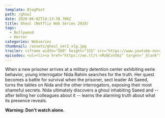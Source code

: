 ```yaml
---
template: BlogPost
path: /ghoul
date: 2020-06-02T14:13:30.706Z
title: Ghoul (Netflix Web Series 2018)
tags:
  - Bollywood
  - Horror
categories: Webseries
thumbnail: /assets/ghoul_ver2_xlg.jpg
trailer: <iframe width="560" height="315" src="https://www.youtube-nocookie.com/embed/k7MeqIDM3X4" frameborder="0" allow="accelerometer; autoplay; encrypted-media; gyroscope; picture-in-picture" allowfullscreen></iframe>
episodes: <ul><li><a href="https://we.tl/t-nMzNCvV56z" target="_blank">Episode 1 (Out of the Smokeless Fire)</a></li><li><a href="https://we.tl/t-tDNsFJgNKh" target="_blank">Episode 2 (The Nightmare Will Begin)]</a></li><li><a href="https://we.tl/t-75BZvQw3KG" target="_blank">Episode 3 (Reveal Their Guilt, Eat Their Flesh)</a></li></ul>
---
```

When a new prisoner arrives at a military detention center exhibiting eerie behavior, young interrogator Nida Rahim searches for the truth. Her quest becomes a battle for survival when the prisoner, sect leader Ali Saeed, turns the tables on Nida and the other interrogators, exposing their most shameful secrets. Nida ultimately discovers a ghoul inhabiting Saeed and -- after telling her colleagues about it -- learns the alarming truth about what its presence reveals.

**Warning: Don't watch alone.**
